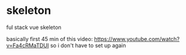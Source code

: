 # skeleton
ful stack vue skeleton

basically first 45 min of this video:  https://www.youtube.com/watch?v=Fa4cRMaTDUI so i don't have to set up again

